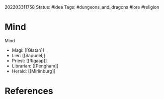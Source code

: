 202203311758
Status: #idea
Tags: #dungeons_and_dragons #lore #religion 

# Mind
Mind
- Magi: [[Glatan]]
- Lier: [[Sapunel]]
- Priest: [[Rigaap]]
- Librarian: [[Pengham]]
- Herald: [[Mirlinburg]]


# References